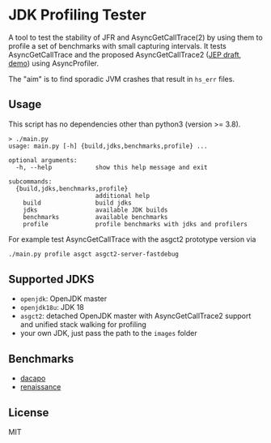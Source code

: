 JDK Profiling Tester
=========================

A tool to test the stability of JFR and AsyncGetCallTrace(2) by using them
to profile a set of benchmarks with small capturing intervals.
It tests AsyncGetCallTrace and the proposed AsyncGetCallTrace2 
([JEP draft](https://bugs.openjdk.java.net/browse/JDK-8284289), 
[demo](https://github.com/parttimenerd/asgct2-demo/)) using AsyncProfiler.

The "aim" is to find sporadic JVM crashes that result in `hs_err` files.

Usage
-----

This script has no dependencies other than python3 (version >= 3.8).

```
> ./main.py
usage: main.py [-h] {build,jdks,benchmarks,profile} ...

optional arguments:
  -h, --help            show this help message and exit

subcommands:
  {build,jdks,benchmarks,profile}
                        additional help
    build               build jdks
    jdks                available JDK builds
    benchmarks          available benchmarks
    profile             profile benchmarks with jdks and profilers
```

For example test AsyncGetCallTrace with the asgct2 prototype version via

```sh
./main.py profile asgct asgct2-server-fastdebug
```

Supported JDKS
--------------

- `openjdk`: OpenJDK master
- `openjdk18u`: JDK 18
- `asgct2`: detached OpenJDK master with AsyncGetCallTrace2 support and unified stack walking for profiling
- your own JDK, just pass the path to the `images` folder

Benchmarks
----------

- [dacapo](https://github.com/dacapobench/dacapobench)
- [renaissance](https://renaissance.dev/)


License
-------
MIT